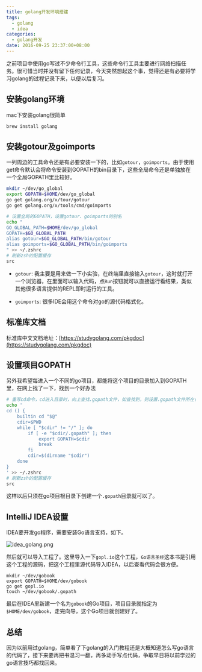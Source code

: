 ```yaml
---
title: golang开发环境搭建
tags:
  - golang
  - idea
categories:
  - golang开发
date: 2016-09-25 23:37:00+08:00
---
```

之前项目中使用go写过不少命令行工具，这些命令行工具主要进行网络扫描任务。很可惜当时并没有留下任何记录，今天突然想起这个事，觉得还是有必要将学习golang的过程记录下来，以便以后复习。

## 安装golang环境

mac下安装golang很简单

```bash
brew install golang
```

## 安装gotour及goimports

一列周边的工具命令还是有必要安装一下的，比如`gotour`，`goimports`。由于使用get命令默认会将命令安装到GOPATH的bin目录下，这些全局命令还是单独放在一个全局GOPATH里比较好。

```bash
mkdir ~/dev/go_global
export GOPATH=$HOME/dev/go_global
go get golang.org/x/tour/gotour
go get golang.org/x/tools/cmd/goimports

# 设置全局的GOPATH，设置gotour、goimports的别名
echo "
GO_GLOBAL_PATH=$HOME/dev/go_global
GOPATH=$GO_GLOBAL_PATH
alias gotour=$GO_GLOBAL_PATH/bin/gotour
alias goimports=$GO_GLOBAL_PATH/bin/goimports
" >> ~/.zshrc
# 刷新zsh的配置缓存
src
```

* `gotour`: 我主要是用来做一下小实验，在终端里直接输入`gotour`，这时就打开一个浏览器，在里面可以输入代码，点`Run`按钮就可以直接运行看结果，类似其他很多语言提供的REPL即时运行的工具。

* `goimports`: 很多IDE会用这个命令对go的源代码格式化。

## 标准库文档

标准库中文文档地址：[https://studygolang.com/pkgdoc](https://studygolang.com/pkgdoc)

## 设置项目GOPATH

另外我希望每进入一个不同的go项目，都能将这个项目的目录加入到GOPATH里，在网上找了一下，找到一个好办法

```bash
# 重写cd命令，cd进入目录时，向上查找.gopath文件，如查找到，则设置.gopath文件所在目录为GOPATH
echo '
cd () {
    builtin cd "$@"
    cdir=$PWD
    while [ "$cdir" != "/" ]; do
        if [ -e "$cdir/.gopath" ]; then
            export GOPATH=$cdir
            break
        fi
        cdir=$(dirname "$cdir")
    done
}
' >> ~/.zshrc
# 刷新zsh的配置缓存
src
```

这样以后只须在go项目根目录下创建一个`.gopath`目录就可以了。

## IntelliJ IDEA设置

IDEA要开发go程序，需要安装Go语言支持，如下。

![idea_golang.png](/images/20160925/idea_golang.png)

然后就可以导入工程了。这里导入一下`gopl.io`这个工程，`Go语言圣经`这本书是引用这个工程的源码，把这个工程里源代码导入IDEA，以后查看代码会很方便。

```
mkdir ~/dev/gobook
export GOPATH=$HOME/dev/gobook
go get gopl.io
touch ~/dev/gobook/.gopath
```

最后在IDEA里新建一个名为`gobook`的Go项目，项目目录就指定为`$HOME/dev/gobook`，走完向导，这个Go项目就创建好了。

## 总结

因为以前用过golang，简单看了下golang的入门教程还是大概知道怎么写go语言的代码了，接下来要再把书温习一翻，再多动手写点代码，争取早日将以前学过的go语言技巧都找回来。


